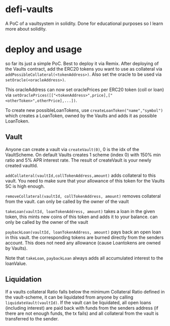 # defi-vaults
A PoC of a vaultsystem in solidity. Done for educational purposes so I learn more about solidity.

# deploy and usage

so far its just a simple PoC. Best to deploy it via Remix. After deploying of the Vaults contract, add the ERC20 tokens you want to use as collateral via `addPossibleCollateral(<tokenAddress>)`. Also set the oracle to be used via `setOracle(<oracleAddress>)`.

This oracleAddress can now set oraclePrices per ERC20 token (coll or loan) via `setOraclePrices([["<tokenAddress>",price],["<otherToken>",otherPrice],...])`.

To create new possibleLoanTokens, use `createLoanToken("name","symbol")` which creates a LoanToken, owned by the Vaults and adds it as possible LoanToken.

## Vault
Anyone can create a vault via `createVault(0)`, 0 is the idx of the VaultScheme. On default Vaults creates 1 scheme (index 0) with 150% min ratio and 5% APR interest rate. The result of createVault is your newly created vaultId.


`addCollateral(vaultId,collTokenAddress,amount)` adds collateral to this vault. You need to make sure that your allowance of this token for the Vaults SC is high enough.

`removeCollateral(vaultId, collTokenAddress, amount)` removes collateral from the vault. can only be called by the owner of the vault

`takeLoan(vaultId, loanTokenAddress, amount)` takes a loan in the given token, this mints new coins of this token and adds it to your balance. can only be called by the owner of the vault

`paybackLoan(vaultId, loanTokenAddress, amount)` pays back an open loan in this vault. the corresponding tokens are burned directly from the senders account. This does not need any allowance (cause Loantokens are owned by Vaults).

Note that `takeLoan`, `paybackLoan` always adds all accumulated interest to the loanValue.

## Liquidation
If a vaults collateral Ratio falls below the minimum Collateral Ratio defined in the vault-scheme, it can be liquidated from anyone by calling `liquidateVault(vaultId)`. If the vault can be liquidated, all open loans (including interest) are paid back with funds from the senders address (if there are not enough funds, the tx fails) and all collateral from the vault is transferred to the sender.

